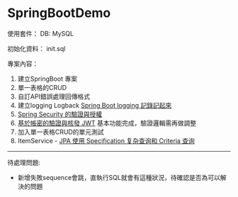 # SpringBootDemo

使用套件：
DB: MySQL

初始化資料：
init.sql

專案內容：
1. 建立SpringBoot 專案
2. 單一表格的CRUD
3. 自訂API錯誤處理回傳格式
4. 建立logging Logback [Spring Boot logging 記錄記起來](https://ithelp.ithome.com.tw/articles/10248974)
5. [Spring Security 的驗證與授權](https://chikuwa-tech-study.blogspot.com/2021/06/spring-boot-security-authentication-and-authorization.html)
6. [基於帳密的驗證與核發 JWT](https://chikuwa-tech-study.blogspot.com/2021/06/spring-boot-username-password-authentication-and-jwt.html)
	基本功能完成，驗證邏輯需再做調整
7. 加入單一表格CRUD的單元測試
8. ItemService - [JPA 使用 Specification 复杂查询和 Criteria 查询](https://blog.wuwii.com/jpa-specification.html)

---
待處理問題:
* 新增失敗sequence會跳，直執行SQL就會有這種狀況，待確認是否為可以解決的問題
